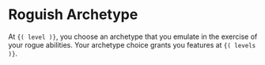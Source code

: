 # Roguish Archetype
At `{( level )}`, you choose an archetype that you emulate in the exercise of your rogue abilities.
Your archetype choice grants you features at `{( levels )}`.
